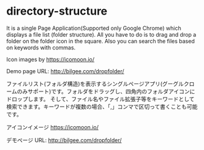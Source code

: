 # directory-structure
It is a single Page Application(Supported only Google Chrome) which displays a file list (folder structure). 
All you have to do is to drag and drop a folder on the folder icon in the square. 
Also you can search the files based on keywords with commas.
 
Icon images by https://icomoon.io/

Demo page URL: http://bilgee.com/dropfolder/

ファイルリスト(フォルダ構造)を表示するシングルページアプリ(グーグルクロームのみサポート)です。フォルダをドラッグし、四角内のフォルダアイコンにドロップします。
そして、ファイル名やファイル拡張子等をキーワードとして検索できます。キーワードが複数の場合、「,」コンマで区切って書くことも可能です。

アイコンイメージ https://icomoon.io/

デモページ URL: http://bilgee.com/dropfolder/
